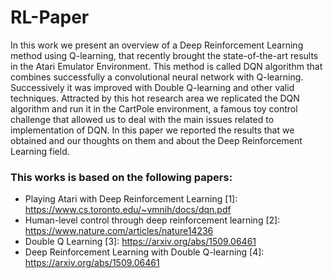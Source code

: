 # RL-Paper
In this work we present an overview of a Deep Reinforcement
Learning method using Q-learning, that recently brought the
state-of-the-art results in the Atari Emulator Environment.
This method is called DQN algorithm that combines successfully
a convolutional neural network with Q-learning. Successively
it was improved with Double Q-learning and other
valid techniques. Attracted by this hot research area we replicated
the DQN algorithm and run it in the CartPole environment,
a famous toy control challenge that allowed us to deal
with the main issues related to implementation of DQN. In
this paper we reported the results that we obtained and our
thoughts on them and about the Deep Reinforcement Learning
field.

### This works is based on the following papers:
 - Playing Atari with Deep Reinforcement Learning [1]: https://www.cs.toronto.edu/~vmnih/docs/dqn.pdf
 - Human-level control through deep reinforcement learning [2]: https://www.nature.com/articles/nature14236
 - Double Q Learning [3]: https://arxiv.org/abs/1509.06461
 - Deep Reinforcement Learning with Double Q-learning [4]: https://arxiv.org/abs/1509.06461
